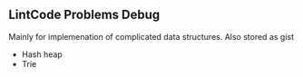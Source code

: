 LintCode Problems Debug 
---

Mainly for implemenation of complicated data structures. Also stored as gist

- Hash heap
- Trie
